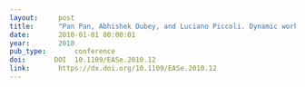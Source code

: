 ```yaml
---
layout:     post
title:      "Pan Pan, Abhishek Dubey, and Luciano Piccoli. Dynamic workflow management and monitoring using dds. In Engineering of Autonomic and Autonomous Systems (EASe), 2010 Seventh IEEE International Conference and Workshops on, 20–29. mar 2010."
date:       2010-01-01 00:00:01
year:       2010
pub_type:       conference
doi:       DOI  10.1109/EASe.2010.12
link:       https://dx.doi.org/10.1109/EASe.2010.12
---
```

